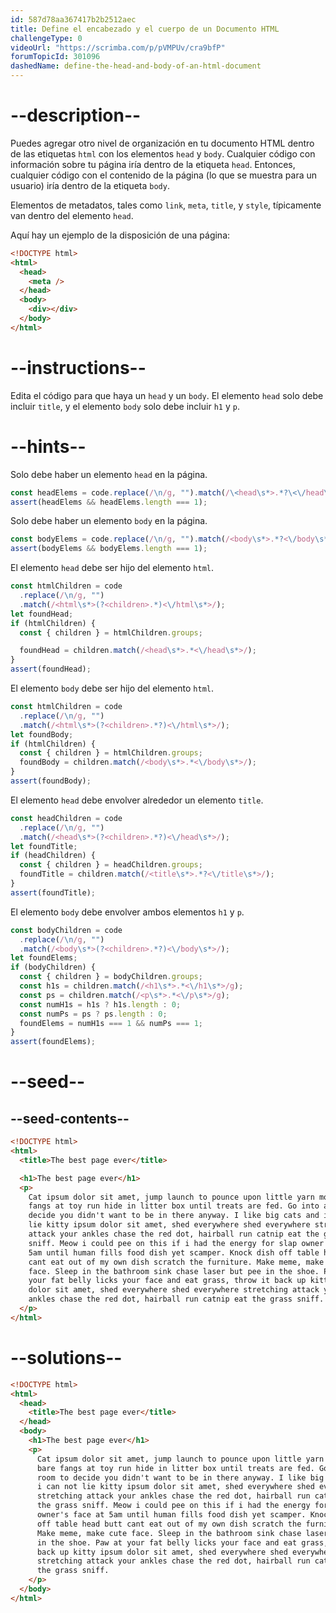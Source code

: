```yaml
---
id: 587d78aa367417b2b2512aec
title: Define el encabezado y el cuerpo de un Documento HTML
challengeType: 0
videoUrl: "https://scrimba.com/p/pVMPUv/cra9bfP"
forumTopicId: 301096
dashedName: define-the-head-and-body-of-an-html-document
---
```


# --description--

Puedes agregar otro nivel de organización en tu documento HTML dentro de las etiquetas `html` con los elementos `head` y `body`. Cualquier código con información sobre tu página iría dentro de la etiqueta `head`. Entonces, cualquier código con el contenido de la página (lo que se muestra para un usuario) iría dentro de la etiqueta `body`.

Elementos de metadatos, tales como `link`, `meta`, `title`, y `style`, típicamente van dentro del elemento `head`.

Aquí hay un ejemplo de la disposición de una página:

```html
<!DOCTYPE html>
<html>
  <head>
    <meta />
  </head>
  <body>
    <div></div>
  </body>
</html>
```

# --instructions--

Edita el código para que haya un `head` y un `body`. El elemento `head` solo debe incluir `title`, y el elemento `body` solo debe incluir `h1` y `p`.

# --hints--

Solo debe haber un elemento `head` en la página.

```js
const headElems = code.replace(/\n/g, "").match(/\<head\s*>.*?\<\/head\s*>/g);
assert(headElems && headElems.length === 1);
```

Solo debe haber un elemento `body` en la página.

```js
const bodyElems = code.replace(/\n/g, "").match(/<body\s*>.*?<\/body\s*>/g);
assert(bodyElems && bodyElems.length === 1);
```

El elemento `head` debe ser hijo del elemento `html`.

```js
const htmlChildren = code
  .replace(/\n/g, "")
  .match(/<html\s*>(?<children>.*)<\/html\s*>/);
let foundHead;
if (htmlChildren) {
  const { children } = htmlChildren.groups;

  foundHead = children.match(/<head\s*>.*<\/head\s*>/);
}
assert(foundHead);
```

El elemento `body` debe ser hijo del elemento `html`.

```js
const htmlChildren = code
  .replace(/\n/g, "")
  .match(/<html\s*>(?<children>.*?)<\/html\s*>/);
let foundBody;
if (htmlChildren) {
  const { children } = htmlChildren.groups;
  foundBody = children.match(/<body\s*>.*<\/body\s*>/);
}
assert(foundBody);
```

El elemento `head` debe envolver alrededor un elemento `title`.

```js
const headChildren = code
  .replace(/\n/g, "")
  .match(/<head\s*>(?<children>.*?)<\/head\s*>/);
let foundTitle;
if (headChildren) {
  const { children } = headChildren.groups;
  foundTitle = children.match(/<title\s*>.*?<\/title\s*>/);
}
assert(foundTitle);
```

El elemento `body` debe envolver ambos elementos `h1` y `p`.

```js
const bodyChildren = code
  .replace(/\n/g, "")
  .match(/<body\s*>(?<children>.*?)<\/body\s*>/);
let foundElems;
if (bodyChildren) {
  const { children } = bodyChildren.groups;
  const h1s = children.match(/<h1\s*>.*<\/h1\s*>/g);
  const ps = children.match(/<p\s*>.*<\/p\s*>/g);
  const numH1s = h1s ? h1s.length : 0;
  const numPs = ps ? ps.length : 0;
  foundElems = numH1s === 1 && numPs === 1;
}
assert(foundElems);
```

# --seed--

## --seed-contents--

```html
<!DOCTYPE html>
<html>
  <title>The best page ever</title>

  <h1>The best page ever</h1>
  <p>
    Cat ipsum dolor sit amet, jump launch to pounce upon little yarn mouse, bare
    fangs at toy run hide in litter box until treats are fed. Go into a room to
    decide you didn't want to be in there anyway. I like big cats and i can not
    lie kitty ipsum dolor sit amet, shed everywhere shed everywhere stretching
    attack your ankles chase the red dot, hairball run catnip eat the grass
    sniff. Meow i could pee on this if i had the energy for slap owner's face at
    5am until human fills food dish yet scamper. Knock dish off table head butt
    cant eat out of my own dish scratch the furniture. Make meme, make cute
    face. Sleep in the bathroom sink chase laser but pee in the shoe. Paw at
    your fat belly licks your face and eat grass, throw it back up kitty ipsum
    dolor sit amet, shed everywhere shed everywhere stretching attack your
    ankles chase the red dot, hairball run catnip eat the grass sniff.
  </p>
</html>
```

# --solutions--

```html
<!DOCTYPE html>
<html>
  <head>
    <title>The best page ever</title>
  </head>
  <body>
    <h1>The best page ever</h1>
    <p>
      Cat ipsum dolor sit amet, jump launch to pounce upon little yarn mouse,
      bare fangs at toy run hide in litter box until treats are fed. Go into a
      room to decide you didn't want to be in there anyway. I like big cats and
      i can not lie kitty ipsum dolor sit amet, shed everywhere shed everywhere
      stretching attack your ankles chase the red dot, hairball run catnip eat
      the grass sniff. Meow i could pee on this if i had the energy for slap
      owner's face at 5am until human fills food dish yet scamper. Knock dish
      off table head butt cant eat out of my own dish scratch the furniture.
      Make meme, make cute face. Sleep in the bathroom sink chase laser but pee
      in the shoe. Paw at your fat belly licks your face and eat grass, throw it
      back up kitty ipsum dolor sit amet, shed everywhere shed everywhere
      stretching attack your ankles chase the red dot, hairball run catnip eat
      the grass sniff.
    </p>
  </body>
</html>
```
